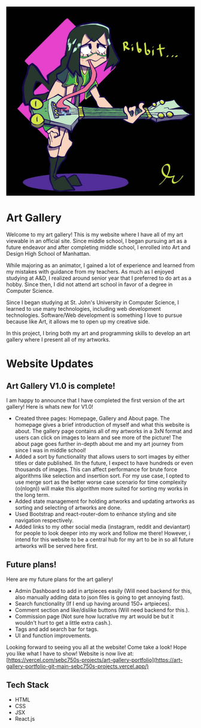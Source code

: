 !["This is a title image for the art gallery"](https://github.com/SebC750/Art_Gallery_Portfolio/blob/main/art_gallery_portfolio/public/Artworks/froppy.jpg)
# Art Gallery
Welcome to my art gallery! This is my website where I have all of my art viewable in an official site. Since middle school, I began pursuing art as a future endeavor and after completing middle school, I enrolled into Art and Design High School of Manhattan.

While majoring as an animator, I gained a lot of experience and learned from my mistakes with guidance from my teachers. As much as I enjoyed studying at A&D, I realized around senior year that I preferred to do art as a hobby. Since then, I did not attend art school in favor of a degree in Computer Science.

Since I began studying at St. John's University in Computer Science, I learned to use many technologies, including web development technologies. Software/Web development is something I love to pursue because like Art, it allows me to open up my creative side. 

In this project, I bring both my art and programming skills to develop an art gallery where I present all of my artworks. 

# Website Updates

## Art Gallery V1.0 is complete!
I am happy to announce that I have completed the first version of the art gallery! Here is whats new for V1.0!
- Created three pages: Homepage, Gallery and About page. The homepage gives a brief introduction of myself and what this website is about. The gallery page contains all of my artworks in a 3xN format and users can click on images to learn and see more of the picture! The about page goes further in-depth about me and my art journey from since I was in middle school!
- Added a sort by functionality that allows users to sort images by either titles or date published. IIn the future, I expect to have hundreds or even thousands of images. This can affect performance for brute force algorithms like selection and insertion sort. For my use case, I opted to use merge sort as the better worse case scenario for time complexity (o(nlogn)) will make this algorithm more suited for sorting my works in the long term.
- Added state management for holding artworks and updating artworks as sorting and selecting of artworks are done. 
- Used Bootstrap and react-router-dom to enhance styling and site navigation respectively.
- Added links to my other social media (instagram, reddit and deviantart) for people to look deeper into my work and follow me there! However, i intend for this website to be a central hub for my art to be in so all future artworks will be served here first.

## Future plans!
Here are my future plans for the art gallery!
- Admin Dashboard to add in artpieces easily (Will need backend for this, also manually adding data to json files is going to get annoying fast).
- Search functionality (If I end up having around 150+ artpieces).
- Comment section and like/dislike buttons (Will need backend for this.).
- Commission page (Not sure how lucrative my art would be but it wouldn't hurt to get a little extra cash.).
- Tags and add search bar for tags.
- UI and function improvements.

Looking forward to seeing you all at the website! Come take a look! Hope you like what I have to show!
Website is now live at: [https://vercel.com/sebc750s-projects/art-gallery-portfolio](https://art-gallery-portfolio-git-main-sebc750s-projects.vercel.app/)


## Tech Stack
- HTML
- CSS
- JSX
- React.js
